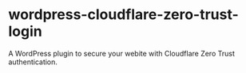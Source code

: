 # wordpress-cloudflare-zero-trust-login
A WordPress plugin to secure your webite with Cloudflare Zero Trust authentication.
